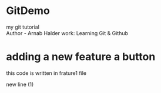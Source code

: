 # GitDemo
my git tutorial
<br>
Author - Arnab Halder
work: Learning Git & Github
# adding a new feature a button
this code is written in frature1 file

new line (1)
